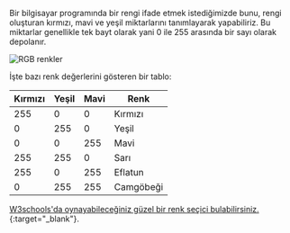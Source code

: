 Bir bilgisayar programında bir rengi ifade etmek istediğimizde bunu, rengi oluşturan kırmızı, mavi ve yeşil miktarlarını tanımlayarak yapabiliriz. Bu miktarlar genellikle tek bayt olarak yani 0 ile 255 arasında bir sayı olarak depolanır.

![RGB renkler](images/RGB.gif)

İşte bazı renk değerlerini gösteren bir tablo:

| Kırmızı | Yeşil | Mavi | Renk      |
| ------- | ----- | ---- | --------- |
| 255     | 0     | 0    | Kırmızı   |
| 0       | 255   | 0    | Yeşil     |
| 0       | 0     | 255  | Mavi      |
| 255     | 255   | 0    | Sarı      |
| 255     | 0     | 255  | Eflatun   |
| 0       | 255   | 255  | Camgöbeği |

[W3schools'da oynayabileceğiniz güzel bir renk seçici bulabilirsiniz.](https://www.w3schools.com/colors/colors_rgb.asp){:target="_blank"}.